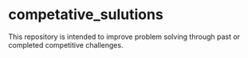# competative_sulutions
This repository is intended to improve problem solving through past or completed competitive challenges.

